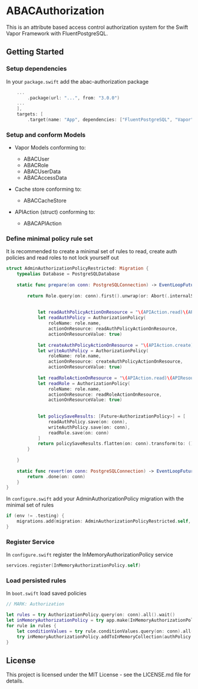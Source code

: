 # ABACAuthorization

This is an attribute based access control authorization system for the Swift Vapor Framework with FluentPostgreSQL.

## Getting Started

### Setup dependencies
In your `package.swift` add the abac-authorization package
```swift
    ...
        .package(url: "...", from: "3.0.0")
    ...
    ],
    targets: [    
        .target(name: "App", dependencies: ["FluentPostgreSQL", "Vapor", "Authentication", "ABACAuthorization"])
```

### Setup and conform Models
- Vapor Models conforming to:
    - ABACUser
    - ABACRole
    - ABACUserData
    - ABACAccessData

- Cache store conforming to:
    - ABACCacheStore

- APIAction (struct) conforming to:
    - ABACAPIAction


### Define minimal policy rule set
It is recommended to create a minimal set of rules to read, create auth policies and read roles to not lock yourself out

```swift
struct AdminAuthorizationPolicyRestricted: Migration {
    typealias Database = PostgreSQLDatabase
    
    static func prepare(on conn: PostgreSQLConnection) -> EventLoopFuture<Void> {
        
        return Role.query(on: conn).first().unwrap(or: Abort(.internalServerError)).flatMap { role in
            
            
            let readAuthPolicyActionOnResource = "\(APIAction.read)\(APIResource.authorizationPolicyResource.rawValue)"
            let readAuthPolicy = AuthorizationPolicy(
                roleName: role.name,
                actionOnResource: readAuthPolicyActionOnResource,
                actionOnResourceValue: true)
            
            let createAuthPolicyActionOnResource = "\(APIAction.create)\(APIResource.authorizationPolicyResource.rawValue)"
            let writeAuthPolicy = AuthorizationPolicy(
                roleName: role.name,
                actionOnResource: createAuthPolicyActionOnResource,
                actionOnResourceValue: true)
            
            let readRoleActionOnResource = "\(APIAction.read)\(APIResource.rolesResource.rawValue)"
            let readRole = AuthorizationPolicy(
                roleName: role.name,
                actionOnResource: readRoleActionOnResource,
                actionOnResourceValue: true)
            
            
            let policySaveResults: [Future<AuthorizationPolicy>] = [
                readAuthPolicy.save(on: conn),
                writeAuthPolicy.save(on: conn),
                readRole.save(on: conn)
            ]
            return policySaveResults.flatten(on: conn).transform(to: ())
        }
        
    }
    
    static func revert(on conn: PostgreSQLConnection) -> EventLoopFuture<Void> {
        return .done(on: conn)
    }
}
```

In `configure.swift` add your AdminAuthorizationPolicy migration with the minimal set of rules
```swift
if (env != .testing) {
    migrations.add(migration: AdminAuthorizationPolicyRestricted.self, database: .psql)
}
```

### Register Service
In `configure.swift`  register the InMemoryAuthorizationPolicy service
```swift
services.register(InMemoryAuthorizationPolicy.self)
```

### Load persisted rules
In `boot.swift` load saved policies
```swift
// MARK: Authorization

let rules = try AuthorizationPolicy.query(on: conn).all().wait()
let inMemoryAuthorizationPolicy = try app.make(InMemoryAuthorizationPolicy.self)
for rule in rules {
    let conditionValues = try rule.conditionValues.query(on: conn).all().wait()
    try inMemoryAuthorizationPolicy.addToInMemoryCollection(authPolicy: rule, conditionValues: conditionValues)
}
```


## License

This project is licensed under the MIT License - see the LICENSE.md file for details.
